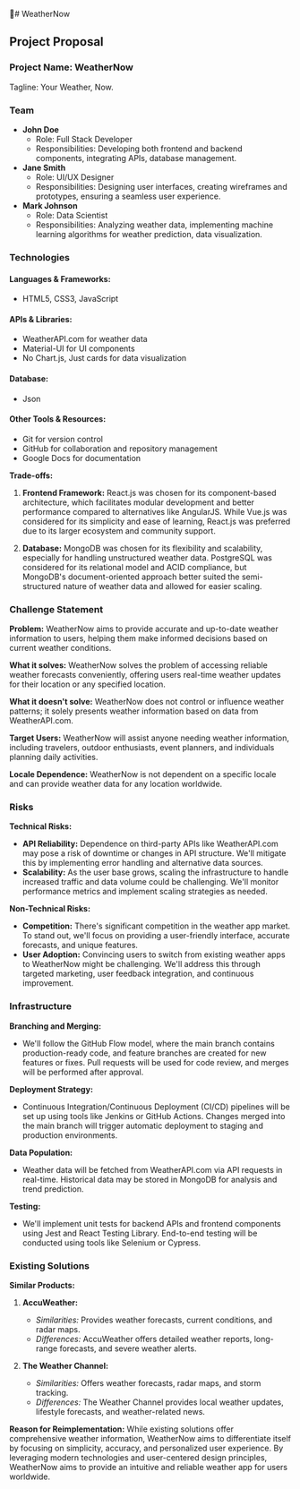 # WeatherNow

## Project Proposal

### Project Name: WeatherNow
Tagline: Your Weather, Now.

### Team
- **John Doe**
  - Role: Full Stack Developer
  - Responsibilities: Developing both frontend and backend components, integrating APIs, database management.
- **Jane Smith**
  - Role: UI/UX Designer
  - Responsibilities: Designing user interfaces, creating wireframes and prototypes, ensuring a seamless user experience.
- **Mark Johnson**
  - Role: Data Scientist
  - Responsibilities: Analyzing weather data, implementing machine learning algorithms for weather prediction, data visualization.

### Technologies
#### Languages & Frameworks:
- HTML5, CSS3, JavaScript

#### APIs & Libraries:
- WeatherAPI.com for weather data
- Material-UI for UI components
- No Chart.js, Just cards for data visualization

#### Database:
- Json

#### Other Tools & Resources:
- Git for version control
- GitHub for collaboration and repository management
- Google Docs for documentation

**Trade-offs:**
1. **Frontend Framework:** React.js was chosen for its component-based architecture, which facilitates modular development and better performance compared to alternatives like AngularJS. While Vue.js was considered for its simplicity and ease of learning, React.js was preferred due to its larger ecosystem and community support.
   
2. **Database:** MongoDB was chosen for its flexibility and scalability, especially for handling unstructured weather data. PostgreSQL was considered for its relational model and ACID compliance, but MongoDB's document-oriented approach better suited the semi-structured nature of weather data and allowed for easier scaling.

### Challenge Statement
**Problem:** WeatherNow aims to provide accurate and up-to-date weather information to users, helping them make informed decisions based on current weather conditions.

**What it solves:** WeatherNow solves the problem of accessing reliable weather forecasts conveniently, offering users real-time weather updates for their location or any specified location.

**What it doesn't solve:** WeatherNow does not control or influence weather patterns; it solely presents weather information based on data from WeatherAPI.com.

**Target Users:** WeatherNow will assist anyone needing weather information, including travelers, outdoor enthusiasts, event planners, and individuals planning daily activities.

**Locale Dependence:** WeatherNow is not dependent on a specific locale and can provide weather data for any location worldwide.

### Risks
**Technical Risks:**
- **API Reliability:** Dependence on third-party APIs like WeatherAPI.com may pose a risk of downtime or changes in API structure. We'll mitigate this by implementing error handling and alternative data sources.
- **Scalability:** As the user base grows, scaling the infrastructure to handle increased traffic and data volume could be challenging. We'll monitor performance metrics and implement scaling strategies as needed.

**Non-Technical Risks:**
- **Competition:** There's significant competition in the weather app market. To stand out, we'll focus on providing a user-friendly interface, accurate forecasts, and unique features.
- **User Adoption:** Convincing users to switch from existing weather apps to WeatherNow might be challenging. We'll address this through targeted marketing, user feedback integration, and continuous improvement.

### Infrastructure
**Branching and Merging:**
- We'll follow the GitHub Flow model, where the main branch contains production-ready code, and feature branches are created for new features or fixes. Pull requests will be used for code review, and merges will be performed after approval.

**Deployment Strategy:**
- Continuous Integration/Continuous Deployment (CI/CD) pipelines will be set up using tools like Jenkins or GitHub Actions. Changes merged into the main branch will trigger automatic deployment to staging and production environments.

**Data Population:**
- Weather data will be fetched from WeatherAPI.com via API requests in real-time. Historical data may be stored in MongoDB for analysis and trend prediction.

**Testing:**
- We'll implement unit tests for backend APIs and frontend components using Jest and React Testing Library. End-to-end testing will be conducted using tools like Selenium or Cypress.

### Existing Solutions
**Similar Products:**
1. **AccuWeather:**
   - *Similarities:* Provides weather forecasts, current conditions, and radar maps.
   - *Differences:* AccuWeather offers detailed weather reports, long-range forecasts, and severe weather alerts.

2. **The Weather Channel:**
   - *Similarities:* Offers weather forecasts, radar maps, and storm tracking.
   - *Differences:* The Weather Channel provides local weather updates, lifestyle forecasts, and weather-related news.

**Reason for Reimplementation:**
While existing solutions offer comprehensive weather information, WeatherNow aims to differentiate itself by focusing on simplicity, accuracy, and personalized user experience. By leveraging modern technologies and user-centered design principles, WeatherNow aims to provide an intuitive and reliable weather app for users worldwide.

